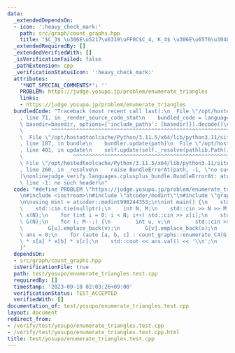 ```yaml
---
data:
  _extendedDependsOn:
  - icon: ':heavy_check_mark:'
    path: src/graph/count_graphs.hpp
    title: "$C_3$ \u306E\u5217\u6319\uFF0C$C_4, K_4$ \u306E\u6570\u3048\u4E0A\u3052"
  _extendedRequiredBy: []
  _extendedVerifiedWith: []
  _isVerificationFailed: false
  _pathExtension: cpp
  _verificationStatusIcon: ':heavy_check_mark:'
  attributes:
    '*NOT_SPECIAL_COMMENTS*': ''
    PROBLEM: https://judge.yosupo.jp/problem/enumerate_triangles
    links:
    - https://judge.yosupo.jp/problem/enumerate_triangles
  bundledCode: "Traceback (most recent call last):\n  File \"/opt/hostedtoolcache/Python/3.11.5/x64/lib/python3.11/site-packages/onlinejudge_verify/documentation/build.py\"\
    , line 71, in _render_source_code_stat\n    bundled_code = language.bundle(stat.path,\
    \ basedir=basedir, options={'include_paths': [basedir]}).decode()\n          \
    \         ^^^^^^^^^^^^^^^^^^^^^^^^^^^^^^^^^^^^^^^^^^^^^^^^^^^^^^^^^^^^^^^^^^^^^^^^^^^^^^^^^\n\
    \  File \"/opt/hostedtoolcache/Python/3.11.5/x64/lib/python3.11/site-packages/onlinejudge_verify/languages/cplusplus.py\"\
    , line 187, in bundle\n    bundler.update(path)\n  File \"/opt/hostedtoolcache/Python/3.11.5/x64/lib/python3.11/site-packages/onlinejudge_verify/languages/cplusplus_bundle.py\"\
    , line 401, in update\n    self.update(self._resolve(pathlib.Path(included), included_from=path))\n\
    \                ^^^^^^^^^^^^^^^^^^^^^^^^^^^^^^^^^^^^^^^^^^^^^^^^^^^^^^^^^\n \
    \ File \"/opt/hostedtoolcache/Python/3.11.5/x64/lib/python3.11/site-packages/onlinejudge_verify/languages/cplusplus_bundle.py\"\
    , line 260, in _resolve\n    raise BundleErrorAt(path, -1, \"no such header\"\
    )\nonlinejudge_verify.languages.cplusplus_bundle.BundleErrorAt: atcoder/modint:\
    \ line -1: no such header\n"
  code: "#define PROBLEM \"https://judge.yosupo.jp/problem/enumerate_triangles\"\n\
    \n#include <iostream>\n#include \"atcoder/modint\"\n#include \"graph/count_graphs.hpp\"\
    \n\nusing mint = atcoder::modint998244353;\n\nint main() {\n    std::ios::sync_with_stdio(false);\n\
    \    std::cin.tie(nullptr);\n    int N, M;\n    std::cin >> N >> M;\n    std::vector<int>\
    \ x(N);\n    for (int i = 0; i < N; i++) std::cin >> x[i];\n    std::vector<std::vector<int>>\
    \ G(N);\n    for (; M--;) {\n        int u, v;\n        std::cin >> u >> v;\n\
    \        G[u].emplace_back(v);\n        G[v].emplace_back(u);\n    }\n\n    mint\
    \ ans = 0;\n    for (auto [a, b, c] : count_graphs::enumerate_C4(G)) ans += mint(1)\
    \ * x[a] * x[b] * x[c];\n    std::cout << ans.val() << '\\n';\n    return 0;\n\
    }"
  dependsOn:
  - src/graph/count_graphs.hpp
  isVerificationFile: true
  path: test/yosupo/enumerate_triangles.test.cpp
  requiredBy: []
  timestamp: '2023-09-18 02:03:26+09:00'
  verificationStatus: TEST_ACCEPTED
  verifiedWith: []
documentation_of: test/yosupo/enumerate_triangles.test.cpp
layout: document
redirect_from:
- /verify/test/yosupo/enumerate_triangles.test.cpp
- /verify/test/yosupo/enumerate_triangles.test.cpp.html
title: test/yosupo/enumerate_triangles.test.cpp
---
```

